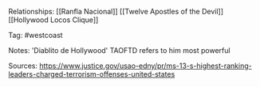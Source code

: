 
Relationships:
[[Ranfla Nacional]]
[[Twelve Apostles of the Devil]]
[[Hollywood Locos Clique]]

Tag: #westcoast 

Notes:
'Diablito de Hollywood'
TAOFTD refers to him
most powerful

Sources:
https://www.justice.gov/usao-edny/pr/ms-13-s-highest-ranking-leaders-charged-terrorism-offenses-united-states